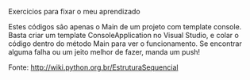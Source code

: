 Exercicios para fixar o meu aprendizado

Estes códigos são apenas o Main de um projeto com template console. Basta criar um template ConsoleApplication no Visual Studio, e colar o código dentro do método Main para ver o funcionamento. Se encontrar alguma falha ou um jeito melhor de fazer, manda um push!

Fonte: http://wiki.python.org.br/EstruturaSequencial
